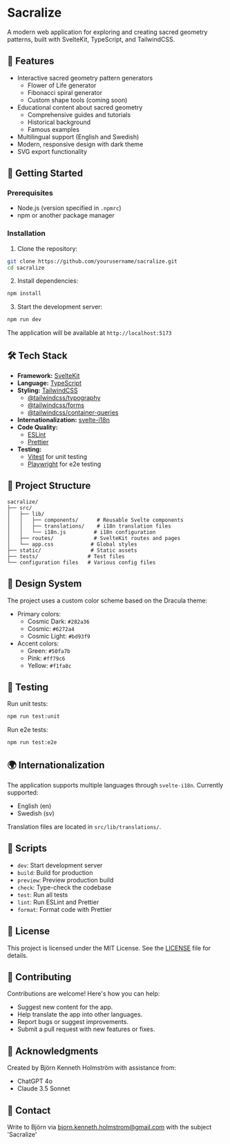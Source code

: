 # Sacralize

A modern web application for exploring and creating sacred geometry patterns, built with SvelteKit, TypeScript, and TailwindCSS.

## 🌟 Features

- Interactive sacred geometry pattern generators
  - Flower of Life generator
  - Fibonacci spiral generator
  - Custom shape tools (coming soon)
- Educational content about sacred geometry
  - Comprehensive guides and tutorials
  - Historical background
  - Famous examples
- Multilingual support (English and Swedish)
- Modern, responsive design with dark theme
- SVG export functionality

## 🚀 Getting Started

### Prerequisites

- Node.js (version specified in `.npmrc`)
- npm or another package manager

### Installation

1. Clone the repository:
```bash
git clone https://github.com/yourusername/sacralize.git
cd sacralize
```

2. Install dependencies:
```bash
npm install
```

3. Start the development server:
```bash
npm run dev
```

The application will be available at `http://localhost:5173`

## 🛠️ Tech Stack

- **Framework:** [SvelteKit](https://kit.svelte.dev/)
- **Language:** [TypeScript](https://www.typescriptlang.org/)
- **Styling:** [TailwindCSS](https://tailwindcss.com/)
  - [@tailwindcss/typography](https://tailwindcss.com/docs/typography-plugin)
  - [@tailwindcss/forms](https://github.com/tailwindlabs/tailwindcss-forms)
  - [@tailwindcss/container-queries](https://github.com/tailwindlabs/tailwindcss-container-queries)
- **Internationalization:** [svelte-i18n](https://github.com/kaisermann/svelte-i18n)
- **Code Quality:**
  - [ESLint](https://eslint.org/)
  - [Prettier](https://prettier.io/)
- **Testing:**
  - [Vitest](https://vitest.dev/) for unit testing
  - [Playwright](https://playwright.dev/) for e2e testing

## 📁 Project Structure

```
sacralize/
├── src/
│   ├── lib/
│   │   ├── components/      # Reusable Svelte components
│   │   ├── translations/    # i18n translation files
│   │   └── i18n.js         # i18n configuration
│   ├── routes/             # SvelteKit routes and pages
│   └── app.css            # Global styles
├── static/                # Static assets
├── tests/                # Test files
└── configuration files   # Various config files
```

## 🎨 Design System

The project uses a custom color scheme based on the Dracula theme:

- Primary colors:
  - Cosmic Dark: `#282a36`
  - Cosmic: `#6272a4`
  - Cosmic Light: `#bd93f9`
- Accent colors:
  - Green: `#50fa7b`
  - Pink: `#ff79c6`
  - Yellow: `#f1fa8c`

## 🧪 Testing

Run unit tests:
```bash
npm run test:unit
```

Run e2e tests:
```bash
npm run test:e2e
```

## 🌍 Internationalization

The application supports multiple languages through `svelte-i18n`. Currently supported:

- English (en)
- Swedish (sv)

Translation files are located in `src/lib/translations/`.

## 📜 Scripts

- `dev`: Start development server
- `build`: Build for production
- `preview`: Preview production build
- `check`: Type-check the codebase
- `test`: Run all tests
- `lint`: Run ESLint and Prettier
- `format`: Format code with Prettier

## 📄 License

This project is licensed under the MIT License. See the [LICENSE](LICENSE) file for details.

## 👥 Contributing

Contributions are welcome! Here's how you can help:

- Suggest new content for the app.
- Help translate the app into other languages.
- Report bugs or suggest improvements.
- Submit a pull request with new features or fixes.

## 🙏 Acknowledgments

Created by Björn Kenneth Holmström with assistance from:
- ChatGPT 4o
- Claude 3.5 Sonnet

## 📧 Contact

Write to Björn via bjorn.kenneth.holmstrom@gmail.com with the subject 'Sacralize'
